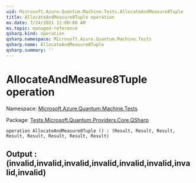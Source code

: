 ```yaml
---
uid: Microsoft.Azure.Quantum.Machine.Tests.AllocateAndMeasure8Tuple
title: AllocateAndMeasure8Tuple operation
ms.date: 3/24/2021 12:00:00 AM
ms.topic: managed-reference
qsharp.kind: operation
qsharp.namespace: Microsoft.Azure.Quantum.Machine.Tests
qsharp.name: AllocateAndMeasure8Tuple
qsharp.summary: ''
---
```


# AllocateAndMeasure8Tuple operation

Namespace: [Microsoft.Azure.Quantum.Machine.Tests](xref:Microsoft.Azure.Quantum.Machine.Tests)

Package: [Tests.Microsoft.Quantum.Providers.Core.QSharp](https://nuget.org/packages/Tests.Microsoft.Quantum.Providers.Core.QSharp)




```qsharp
operation AllocateAndMeasure8Tuple () : (Result, Result, Result, Result, Result, Result, Result, Result)
```


## Output : (__invalid<Result>__,__invalid<Result>__,__invalid<Result>__,__invalid<Result>__,__invalid<Result>__,__invalid<Result>__,__invalid<Result>__,__invalid<Result>__)

